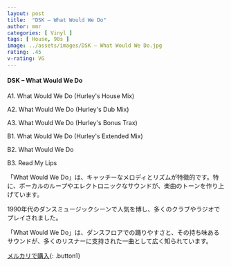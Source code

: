 ```yaml
---
layout: post
title:  "DSK – What Would We Do"
author: mmr
categories: [ Vinyl ]
tags: [ House, 90s ]
image: ../assets/images/DSK – What Would We Do.jpg
rating: .45
v-rating: VG
---
```


#### DSK – What Would We Do

A1. What Would We Do (Hurley's House Mix)

A2. What Would We Do (Hurley's Dub Mix)

A3. What Would We Do (Hurley's Bonus Trax)

B1. What Would We Do (Hurley's Extended Mix)

B2. What Would We Do

B3. Read My Lips

「What Would We Do」は、キャッチーなメロディとリズムが特徴的です。特に、ボーカルのループやエレクトロニックなサウンドが、楽曲のトーンを作り上げています。

1990年代のダンスミュージックシーンで人気を博し、多くのクラブやラジオでプレイされました。

「What Would We Do」は、ダンスフロアでの踊りやすさと、その持ち味あるサウンドが、多くのリスナーに支持された一曲として広く知られています。

[メルカリで購入](https://jp.mercari.com/item/m86767760517?afid=6142608987){: .button1}


